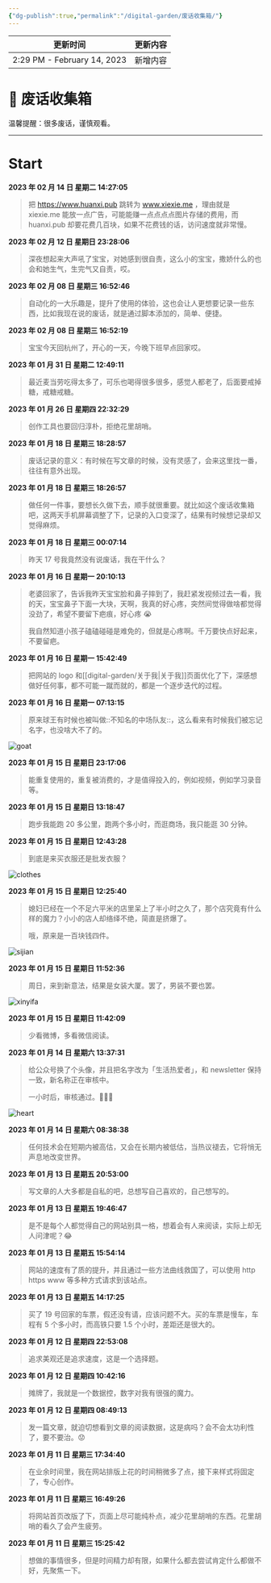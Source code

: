 ```yaml
---
{"dg-publish":true,"permalink":"/digital-garden/废话收集箱/"}
---
```



| 更新时间                        | 更新内容 |
| --------------------------- | ---- |
| 2:29 PM - February 14, 2023 | 新增内容 |


# 🤖 废话收集箱

温馨提醒：很多废话，谨慎观看。

---

# Start

**2023 年 02 月 14 日 星期二 14:27:05**

> 把 https://www.huanxi.pub 跳转为 www.xiexie.me ，理由就是 xiexie.me 能放一点广告，可能能赚一点点点点图片存储的费用，而 huanxi.pub 却要花费几百块，如果不花费钱的话，访问速度就非常慢。

**2023 年 02 月 12 日 星期日 23:28:06**

> 深夜想起来大声吼了宝宝，对她感到很自责，这么小的宝宝，撒娇什么的也会和她生气，生完气又自责，哎。

**2023 年 02 月 08 日 星期三 16:52:46**

> 自动化的一大乐趣是，提升了使用的体验，这也会让人更想要记录一些东西，比如我现在说的废话，就是通过脚本添加的，简单、便捷。

**2023 年 02 月 08 日 星期三 16:52:19**

> 宝宝今天回杭州了，开心的一天，今晚下班早点回家哎。

**2023 年 01 月 31 日 星期二 12:49:11**

> 最近麦当劳吃得太多了，可乐也喝得很多很多，感觉人都老了，后面要戒掉糖，戒糖戒糖。

**2023 年 01 月 26 日 星期四 22:32:29**

> 创作工具也要回归淳朴，拒绝花里胡哨。

**2023 年 01 月 18 日 星期三 18:28:57**

> 废话记录的意义：有时候在写文章的时候，没有灵感了，会来这里找一番，往往有意外出现。

**2023 年 01 月 18 日 星期三 18:26:57**

> 做任何一件事，要想长久做下去，顺手就很重要。就比如这个废话收集箱吧，这两天手机屏幕调整了下，记录的入口变深了，结果有时候想记录却又觉得麻烦。

**2023 年 01 月 18 日 星期三 00:07:14**

> 昨天 17 号我竟然没有说废话，我在干什么？

**2023 年 01 月 16 日 星期一 20:10:13**

> 老婆回家了，告诉我昨天宝宝脸和鼻子摔到了，我赶紧发视频过去一看，我的天，宝宝鼻子下面一大块，天啊，我真的好心疼，突然间觉得做啥都觉得没劲了，希望不要留下疤痕，好心疼 😭
>
> 我自然知道小孩子磕磕碰碰是难免的，但就是心疼啊。千万要快点好起来，不要留疤。

**2023 年 01 月 16 日 星期一 15:42:49**

> 把网站的 logo 和[[digital-garden/关于我\|关于我]]页面优化了下，深感想做好任何事，都不可能一蹴而就的，都是一个逐步迭代的过程。

**2023 年 01 月 16 日 星期一 07:13:15**

> 原来球王有时候也被叫做::不知名的中场队友::，这么看来有时候我们被忘记名字，也没啥大不了的。

![goat](https://100-1258489360.cos.ap-shanghai.myqcloud.com/image-20230129172415660.png)

**2023 年 01 月 15 日 星期日 23:17:06**

> 能重复使用的，重复被消费的，才是值得投入的，例如视频，例如学习录音等。

**2023 年 01 月 15 日 星期日 13:18:47**

> 跑步我能跑 20 多公里，跑两个多小时，而逛商场，我只能逛 30 分钟。

**2023 年 01 月 15 日 星期日 12:43:28**

> 到底是来买衣服还是批发衣服？

![clothes](https://100-1258489360.cos.ap-shanghai.myqcloud.com/image-20230129180640874.png)

**2023 年 01 月 15 日 星期日 12:25:40**

> 媳妇已经在一个不足六平米的店里呆上了半小时之久了，那个店究竟有什么样的魔力？小小的店人却络绎不绝，简直是挤爆了。
>
> 哦，原来是一百块钱四件。

![sijian](https://100-1258489360.cos.ap-shanghai.myqcloud.com/image-20230129180526326.png)

**2023 年 01 月 15 日 星期日 11:52:36**

> 周日，来到新意法，结果是女装大厦。罢了，男装不要也罢。

![xinyifa](https://100-1258489360.cos.ap-shanghai.myqcloud.com/image-20230129180434226.png)

**2023 年 01 月 15 日 星期日 11:42:09**

> 少看微博，多看微信阅读。

**2023 年 01 月 14 日 星期六 13:37:31**

> 给公众号换了个头像，并且把名字改为「生活热爱者」，和 newsletter 保持一致，新名称正在审核中。
>
> 一小时后，审核通过。🎉🎉🎉

![heart](https://100-1258489360.cos.ap-shanghai.myqcloud.com/heart2.jpeg)

**2023 年 01 月 14 日 星期六 08:38:38**

> 任何技术会在短期内被高估，又会在长期内被低估，当热议褪去，它将悄无声息地改变世界。

**2023 年 01 月 13 日 星期五 20:53:00**

> 写文章的人大多都是自私的吧，总想写自己喜欢的，自己想写的。

**2023 年 01 月 13 日 星期五 19:46:47**

> 是不是每个人都觉得自己的网站别具一格，想着会有人来阅读，实际上却无人问津呢？😂

**2023 年 01 月 13 日 星期五 15:54:14**

> 网站的速度有了质的提升，并且通过一些方法曲线救国了，可以使用 http https www 等多种方式请求到该站点。

**2023 年 01 月 13 日 星期五 14:17:25**

> 买了 19 号回家的车票，假还没有请，应该问题不大。买的车票是慢车，车程有 5 个多小时，而高铁只要 1.5 个小时，差距还是很大的。

**2023 年 01 月 12 日 星期四 22:53:08**

> 追求美观还是追求速度，这是一个选择题。

**2023 年 01 月 12 日 星期四 10:42:16**

> 摊牌了，我就是一个数据控，数字对我有很强的魔力。

**2023 年 01 月 12 日 星期四 08:49:13**

> 发一篇文章，就迫切想看到文章的阅读数据，这是病吗？会不会太功利性了，要不要治。😟

**2023 年 01 月 11 日 星期三 17:34:40**

> 在业余时间里，我在网站排版上花的时间稍微多了点，接下来样式将固定了，专心创作。

**2023 年 01 月 11 日 星期三 16:49:26**

> 将网站首页改版了下，页面上尽可能纯朴点，减少花里胡哨的东西。花里胡哨的看久了会产生疲劳。

**2023 年 01 月 11 日 星期三 15:25:42**

> 想做的事情很多，但是时间精力却有限，如果什么都去尝试肯定什么都做不好，先聚焦一下。

